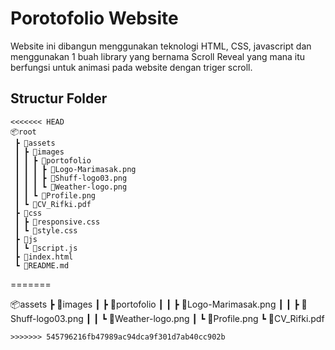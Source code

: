 # Porotofolio Website

Website ini dibangun menggunakan teknologi HTML, CSS, javascript dan menggunakan 1 buah library yang bernama Scroll Reveal yang mana itu berfungsi untuk animasi pada website dengan triger scroll. 

## Structur Folder

```
<<<<<<< HEAD
📦root
 ┣ 📂assets
 ┃ ┣ 📂images
 ┃ ┃ ┣ 📂portofolio
 ┃ ┃ ┃ ┣ 📜Logo-Marimasak.png
 ┃ ┃ ┃ ┣ 📜Shuff-logo03.png
 ┃ ┃ ┃ ┗ 📜Weather-logo.png
 ┃ ┃ ┗ 📜Profile.png
 ┃ ┗ 📜CV_Rifki.pdf
 ┣ 📂css
 ┃ ┣ 📜responsive.css
 ┃ ┗ 📜style.css
 ┣ 📂js
 ┃ ┗ 📜script.js
 ┣ 📜index.html
 ┗ 📜README.md

```
=======

📦assets
 ┣ 📂images
 ┃ ┣ 📂portofolio
 ┃ ┃ ┣ 📜Logo-Marimasak.png
 ┃ ┃ ┣ 📜Shuff-logo03.png
 ┃ ┃ ┗ 📜Weather-logo.png
 ┃ ┗ 📜Profile.png
 ┗ 📜CV_Rifki.pdf

 ```
>>>>>>> 545796216fb47989ac94dca9f301d7ab40cc902b
